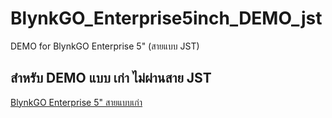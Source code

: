 # BlynkGO_Enterprise5inch_DEMO_jst
 DEMO for BlynkGO Enterprise 5" (สายแบบ JST)

## สำหรับ DEMO แบบ เก่า ไม่ผ่านสาย JST
[BlynkGO Enterprise 5" สายแบบเก่า](https://github.com/BlynkGO/BlynkGO_Enterprise5_Demo)
